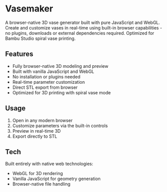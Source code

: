# Vasemaker

A browser-native 3D vase generator built with pure JavaScript and WebGL. Create and customize vases in real-time using built-in browser capabilities - no plugins, downloads or external dependencies required. Optimized for Bambu Studio spiral vase printing.

## Features
- Fully browser-native 3D modeling and preview
- Built with vanilla JavaScript and WebGL
- No installation or plugins needed
- Real-time parameter customization
- Direct STL export from browser
- Optimized for 3D printing with spiral vase mode

## Usage
1. Open in any modern browser 
2. Customize parameters via the built-in controls
3. Preview in real-time 3D
4. Export directly to STL

## Tech
Built entirely with native web technologies:
- WebGL for 3D rendering
- Vanilla JavaScript for geometry generation
- Browser-native file handling
